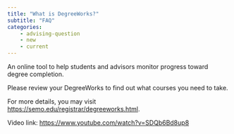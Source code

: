 ```yaml
---
title: "What is DegreeWorks?"
subtitle: "FAQ"
categories:
    - advising-question
    - new
    - current
---
```

An online tool to help students and advisors monitor progress toward degree completion. 

Please review your DegreeWorks to find out what courses you need to take. 

For more details, you may visit <a href="https://semo.edu/registrar/degreeworks.html" target="">https://semo.edu/registrar/degreeworks.html</a>.

Video link: <a href="https://www.youtube.com/watch?v=SDQb6Bd8up8" target="">https://www.youtube.com/watch?v=SDQb6Bd8up8</a>